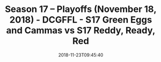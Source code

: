 ---
title: Season 17 – Playoffs (November 18, 2018) - DCGFFL - S17 Green Eggs and Cammas
  vs S17 Reddy, Ready, Red
teams-score:
- team: _teams/s17-kelly-green.md
  score: 33
- team: _teams/s17-red.md
  score: 24
mvp: D. Alexander (Kelly Green), A. Barvin (Red)
game-ball: M. Japinga (Kelly Green), J. Walker (Red)
season: 17
week: 0
date: '2018-11-23T09:45:40'
pageid: season-17-playoffs-november-18-2018-6694-vs-6704
---